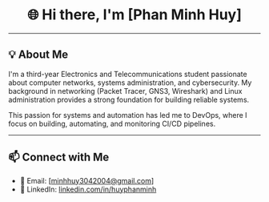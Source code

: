 <h1 align="center">🌐 Hi there, I'm [Phan Minh Huy]</h1>

---

## 💡 About Me

I'm a third-year Electronics and Telecommunications student passionate about computer networks, systems administration, and cybersecurity. My background in networking (Packet Tracer, GNS3, Wireshark) and Linux administration provides a strong foundation for building reliable systems.

This passion for systems and automation has led me to DevOps, where I focus on building, automating, and monitoring CI/CD pipelines.

---

## 📫 Connect with Me

- 📧 Email: [minhhuy3042004@gmail.com]
- 💼 LinkedIn: [linkedin.com/in/huyphanminh](https://www.linkedin.com/in/huyphanminh/)


